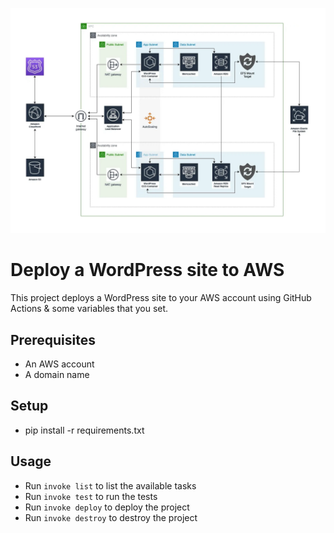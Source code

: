 ![architecture](docs/images/wordpress.drawio.webp)

# Deploy a WordPress site to AWS

This project deploys a WordPress site to your AWS account using GitHub Actions & some variables that you set.

## Prerequisites

- An AWS account
- A domain name

## Setup

- pip install -r requirements.txt

## Usage
- Run `invoke list` to list the available tasks
- Run `invoke test` to run the tests
- Run `invoke deploy` to deploy the project
- Run `invoke destroy` to destroy the project
